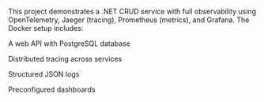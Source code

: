 This project demonstrates a .NET CRUD service with full observability using OpenTelemetry, Jaeger (tracing), Prometheus (metrics), and Grafana. The Docker setup includes:

A web API with PostgreSQL database

Distributed tracing across services

Structured JSON logs

Preconfigured dashboards
